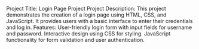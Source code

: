 Project Title: Login Page Project
Project Description: This project demonstrates the creation of a login page using HTML, CSS, and JavaScript. It provides users with a basic interface to enter their credentials and log in.
Features:
User-friendly login form with input fields for username and password.
Interactive design using CSS for styling.
JavaScript functionality for form validation and user authentication.
